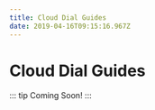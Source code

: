 ```yaml
---
title: Cloud Dial Guides
date: 2019-04-16T09:15:16.967Z
---
```

# Cloud Dial Guides

::: tip
Coming Soon!
:::

